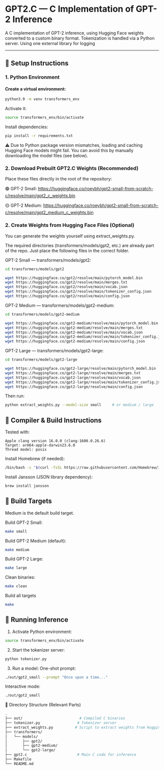 
# GPT2.C — C Implementation of GPT-2 Inference

A C implementation of GPT-2 inference, using Hugging Face weights converted to a custom binary format. Tokenization is handled via a Python server. Using one external library for logging

---
## 🧰 Setup Instructions

### 1. Python Environment

#### Create a virtual environment:
```bash
python3.9 -m venv transformers_env
```

Activate it:
```bash
source transformers_env/bin/activate
```

Install dependencies:
```bash
pip install -r requirements.txt
```

⚠️ Due to Python package version mismatches, loading and caching Hugging Face models might fail.
You can avoid this by manually downloading the model files (see below).




### 2. Download Prebuilt GPT2.C Weights (Recommended)
Place these files directly in the root of the repository:

🟢 GPT-2 Small:
https://huggingface.co/roeybh/gpt2-small-from-scratch-c/resolve/main/gpt2_c_weights.bin

🟡 GPT-2 Medium:
https://huggingface.co/roeybh/gpt2-small-from-scratch-c/resolve/main/gpt2_medium_c_weights.bin


### 2. Create Weights from Hugging Face Files (Optional)
You can generate the weights yourself using extract_weights.py.

The required directories (transformers/models/gpt2, etc.) are already part of the repo.
Just place the following files in the correct folder.

GPT-2 Small — transformers/models/gpt2:
```bash
cd transformers/models/gpt2

wget https://huggingface.co/gpt2/resolve/main/pytorch_model.bin
wget https://huggingface.co/gpt2/resolve/main/merges.txt
wget https://huggingface.co/gpt2/resolve/main/vocab.json
wget https://huggingface.co/gpt2/resolve/main/tokenizer_config.json
wget https://huggingface.co/gpt2/resolve/main/config.json
```

GPT-2 Medium — transformers/models/gpt2-medium:
```bash
cd transformers/models/gpt2-medium

wget https://huggingface.co/gpt2-medium/resolve/main/pytorch_model.bin
wget https://huggingface.co/gpt2-medium/resolve/main/merges.txt
wget https://huggingface.co/gpt2-medium/resolve/main/vocab.json
wget https://huggingface.co/gpt2-medium/resolve/main/tokenizer_config.json
wget https://huggingface.co/gpt2-medium/resolve/main/config.json
```

GPT-2 Large — transformers/models/gpt2-large:
```bash
cd transformers/models/gpt2-large

wget https://huggingface.co/gpt2-large/resolve/main/pytorch_model.bin
wget https://huggingface.co/gpt2-large/resolve/main/merges.txt
wget https://huggingface.co/gpt2-large/resolve/main/vocab.json
wget https://huggingface.co/gpt2-large/resolve/main/tokenizer_config.json
wget https://huggingface.co/gpt2-large/resolve/main/config.json
```

Then run:
```bash
python extract_weights.py --model-size small     # or medium / large
```


## 🧱 Compiler & Build Instructions
Tested with:
```text
Apple clang version 16.0.0 (clang-1600.0.26.6)
Target: arm64-apple-darwin23.6.0
Thread model: posix
```

Install Homebrew (if needed):
```bash
/bin/bash -c "$(curl -fsSL https://raw.githubusercontent.com/Homebrew/install/HEAD/install.sh)"
```

Install Jansson (JSON library dependency):
```bash
brew install jansson
```

## 🔨 Build Targets
Medium is the default build target.

Build GPT-2 Small:
```bash
make small
```

Build GPT-2 Medium (default):
```bash
make medium
```

Build GPT-2 Large:
```bash
make large
```

Clean binaries:
```bash
make clean
```

Build all targets
```bash
make
```

## 🚀 Running Inference
1. Activate Python environment:
```bash
source transformers_env/bin/activate
```

2. Start the tokenizer server:
```bash
python tokenizer.py
```

3. Run a model:
One-shot prompt:
```bash
./out/gpt2_small --prompt "Once upon a time..."
```

Interactive mode:
```bash
./out/gpt2_small
```

📁 Directory Structure (Relevant Parts)
```bash
.
├── out/                          # Compiled C binaries
├── tokenizer.py                 # Tokenizer server
├── extract_weights.py          # Script to extract weights from Hugging Face models
├── transformers/
│   └── models/
│       ├── gpt2/
│       ├── gpt2-medium/
│       └── gpt2-large/
├── gpt2.c                       # Main C code for inference
├── Makefile
└── README.md
```
